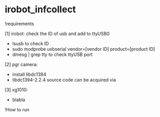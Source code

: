 # irobot_infcollect

!requirements

[1] irobot: check the ID of usb and add to ttyUSB0
- lsusb to check ID
- sudo modprobe usbserial vendor=[vendor ID] product=[product ID]
- dmesg | grep tty to check ttyUSB port

[2] pgr camera: 
- install libdc1394
- libdc1394-2.2.4 source code can be acquired via 

[3] xg1010:
- blabla


!How to run
